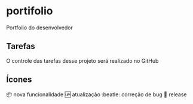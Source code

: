 # portifolio
Portfolio do desenvolvedor 

## Tarefas 
O controle das tarefas desse projeto será realizado no GitHub

## Ícones

:package: nova funcionalidade 
:up: atualização 
:beatle: correção de bug 
:checkered_flag: release



